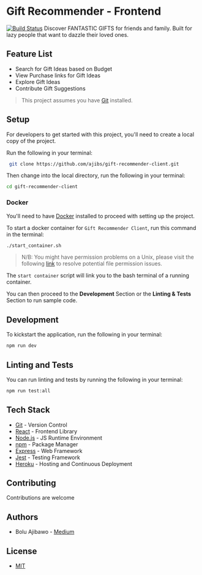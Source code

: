 # Gift Recommender - Frontend
[![Build Status](https://travis-ci.com/ajibs/gift-recommender-service.svg?token=aaVJamdqCM415gwrJWEa&branch=master)](https://travis-ci.com/ajibs/gift-recommender-service)
Discover FANTASTIC GIFTS for friends and family. Built for lazy people that want to dazzle their loved ones.


## Feature List

- Search for Gift Ideas based on Budget
- View Purchase links for Gift Ideas
- Explore Gift Ideas
- Contribute Gift Suggestions

> This project assumes you have [Git](https://git-scm.com/downloads) installed.

## Setup

For developers to get started with this project, you'll need to create a local copy of the project.

Run the following in your terminal:

```sh
 git clone https://github.com/ajibs/gift-recommender-client.git
```

Then change into the local directory, run the following in your terminal:

```sh
cd gift-recommender-client
```

### Docker

You'll need to have [Docker](https://www.docker.com/get-started) installed to proceed with setting up the project.

To start a docker container for `Gift Recommender Client`, run this command in the terminal:

```sh
./start_container.sh
```

> N/B: You might have permission problems on a Unix, please visit the following [link](https://askubuntu.com/questions/409025/permission-denied-when-running-sh-scripts) to resolve potential file permission issues.

The `start container` script will link you to the bash terminal of a running container. 

You can then proceed to the **Development** Section or the **Linting & Tests** Section to run sample code.


## Development

To kickstart the application, run the following in your terminal:

```sh
npm run dev
```


## Linting and Tests

You can run linting and tests by running the following in your terminal:

```sh
npm run test:all
```


## Tech Stack

- [Git](https://git-scm.com/) - Version Control
- [React](https://reactjs.org/) - Frontend Library
- [Node.js](https://nodejs.org/) - JS Runtime Environment
- [npm](https://www.npmjs.com/) - Package Manager
- [Express](https://expressjs.com/en/starter/installing.html) - Web Framework
- [Jest](https://jestjs.io/) - Testing Framework
- [Heroku](https://heroku.com) - Hosting and Continuous Deployment


## Contributing

Contributions are welcome


## Authors

- Bolu Ajibawo - [Medium](https://medium.com/@Bolu_Ajibawo)


## License

- [MIT](https://github.com/ajibs/gift-recommender-service/blob/master/LICENSE)
